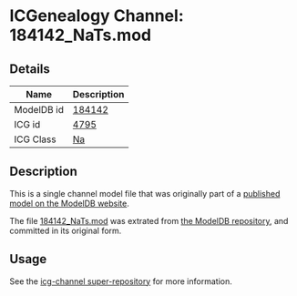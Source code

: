 # ICGenealogy Channel: 184142\_NaTs.mod

## Details

Name | Description
---- | -----------
ModelDB id | [184142](http://senselab.med.yale.edu/ModelDB/ShowModel.cshtml?model=184142)
ICG id | [4795](http://icg.neurotheory.ox.ac.uk/channels/2/4795)
ICG Class | [Na](http://icg.neurotheory.ox.ac.uk/channels/2)

## Description

This is a single channel model file that was originally part of a [published model on the ModelDB website](http://senselab.med.yale.edu/mModelDB/ShowModel.cshtml?model=184142).

The file [184142\_NaTs.mod](184142_NaTs.mod) was extrated from [the ModelDB repository](http://senselab.med.yale.edu/ModelDB/ShowModel.cshtml?model=184142), and committed in its original form.

## Usage

See the [icg-channel super-repository](https://github.com/icgenealogy/icg-channels) for more information.